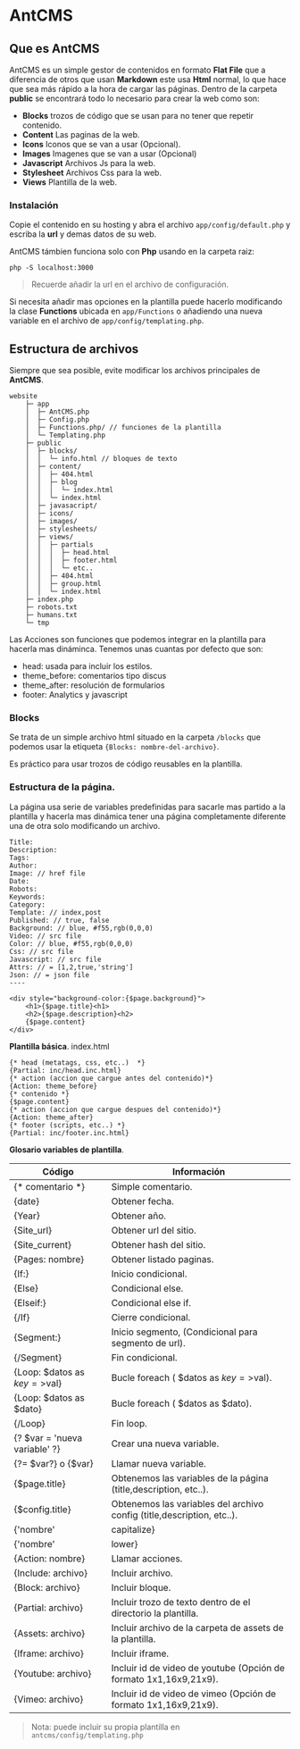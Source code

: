 # AntCMS

## Que es AntCMS

AntCMS es un simple gestor de contenidos en formato **Flat File** que a diferencia de otros que usan **Markdown** este usa **Html** normal, lo que hace que sea más rápido a la hora de cargar las páginas. Dentro de la carpeta **public** se encontrará todo lo necesario para crear la web como son:

- **Blocks** trozos de código que se usan para no tener que repetir contenido.
- **Content** Las paginas de la web.
- **Icons** Iconos que se van a usar (Opcional).
- **Images** Imagenes que se van a usar (Opcional)
- **Javascript** Archivos Js para la web.
- **Stylesheet** Archivos Css para la web.
- **Views** Plantilla de la web.

### Instalación

Copie el contenido en su hosting y abra el archivo ```app/config/default.php``` y escriba la **url** y demas datos de su web.

AntCMS támbien funciona solo con **Php** usando en la carpeta raiz: 

    php -S localhost:3000

> Recuerde añadir la url en el archivo de configuración.


Si necesita añadir mas opciones en la plantilla puede hacerlo modificando la clase **Functions** ubicada en ```app/Functions``` o añadiendo una nueva variable en el archivo de ```app/config/templating.php```.


## Estructura de archivos

Siempre que sea posible, evite modificar los archivos principales de **AntCMS**.

    website
        ├─ app
        │  ├─ AntCMS.php
        │  ├─ Config.php
        │  ├─ Functions.php/ // funciones de la plantilla
        │  └─ Templating.php
        ├─ public
        │  ├─ blocks/
        │  │  └─ info.html // bloques de texto 
        │  ├─ content/
        │  │  ├─ 404.html
        │  │  ├─ blog
        │  │  │  └─ index.html
        │  │  └─ index.html
        │  ├─ javasacript/
        │  ├─ icons/
        │  ├─ images/
        │  ├─ stylesheets/
        │  ├─ views/
        │  │  ├─ partials
        │  │  │  ├─ head.html
        │  │  │  ├─ footer.html
        │  │  │  └─ etc..
        │  │  ├─ 404.html
        │  │  ├─ group.html
        │  │  └─ index.html
        ├─ index.php
        ├─ robots.txt
        ├─ humans.txt
        └─ tmp

Las Acciones son funciones que podemos integrar en la plantilla para hacerla mas dináminca. Tenemos unas cuantas por defecto que son:

- head: usada para incluir los estilos.
- theme_before: comentarios tipo discus
- theme_after: resolución de formularios
- footer: Analytics y javascript

### Blocks

Se trata de un simple archivo html situado en la carpeta ```/blocks``` que podemos usar la etiqueta ```{Blocks: nombre-del-archivo}```.

Es práctico para usar trozos de código reusables en la plantilla.

### Estructura de la página.

La página usa serie de variables predefinidas para sacarle mas partido a la plantilla y hacerla mas dinámica tener una página completamente diferente una de otra solo modificando un archivo.

    Title:
    Description:
    Tags:
    Author:
    Image: // href file
    Date:
    Robots:
    Keywords:
    Category:
    Template: // index,post
    Published: // true, false
    Background: // blue, #f55,rgb(0,0,0)
    Video: // src file
    Color: // blue, #f55,rgb(0,0,0)
    Css: // src file
    Javascript: // src file
    Attrs: // = [1,2,true,'string']
    Json: // = json file
    ----

    <div style="background-color:{$page.background}">
        <h1>{$page.title}<h1>
        <h2>{$page.description}<h2>
        {$page.content}
    </div>

 

**Plantilla básica**. index.html

    {* head (metatags, css, etc..)  *}
    {Partial: inc/head.inc.html}
    {* action (accion que cargue antes del contenido)*}
    {Action: theme_before}
    {* contenido *}
    {$page.content}
    {* action (accion que cargue despues del contenido)*}
    {Action: theme_after}
    {* footer (scripts, etc..) *}
    {Partial: inc/footer.inc.html}

**Glosario variables de plantilla**.

| Código	| Información |
| --------- | ----------- |
| {* comentario *}	| Simple comentario. |
| {date}	| Obtener fecha. |
| {Year}	| Obtener año. |
| {Site_url}	| Obtener url del sitio. |
| {Site_current}	| Obtener hash del sitio. |
| {Pages: nombre}	| Obtener listado paginas. |
| {If:}	| Inicio condicional. |
| {Else}	| Condicional else. |
| {Elseif:}	| Condicional else if. |
| {/If}	| Cierre condicional. |
| {Segment:}	| Inicio segmento, (Condicional para segmento de url). |
| {/Segment}	| Fin condicional. |
| {Loop: $datos as $key=>$val}	| Bucle foreach ( $datos as $key=>$val). |
| {Loop: $datos as $dato}	| Bucle foreach ( $datos as $dato). |
| {/Loop}	| Fin loop. |
| {? $var = 'nueva variable' ?}	| Crear una nueva variable. |
| {?= $var?} o {$var}	| Llamar nueva variable. |
| {$page.title}	| Obtenemos las variables de la página (title,description, etc..). |
| {$config.title}	| Obtenemos las variables del archivo config (title,description, etc..). |
| {'nombre'|capitalize}	| Capitalizar texto. |
| {'nombre'|lower}	| Descapitalizar. |
| {Action: nombre}	| Llamar acciones. |
| {Include: archivo}	| Incluir archivo. |
| {Block: archivo}	| Incluir bloque. |
| {Partial: archivo}	| Incluir trozo de texto dentro de el directorio la plantilla. |
| {Assets: archivo}	| Incluir archivo de la carpeta de assets de la plantilla. |
| {Iframe: archivo}	| Incluir iframe. |
| {Youtube: archivo}	| Incluir id de video de youtube (Opción de formato 1x1,16x9,21x9). |
| {Vimeo: archivo}	| Incluir id de video de vimeo (Opción de formato 1x1,16x9,21x9). |

> Nota: puede incluir su propia plantilla en ```antcms/config/templating.php```